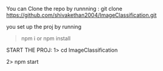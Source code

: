 You can Clone the repo by runnning : git clone https://github.com/shivakethan2004/ImageClassification.git 

you set up the proj by running 
> npm i or npm install


START THE PROJ:
1> cd ImageClassification

2> npm start


